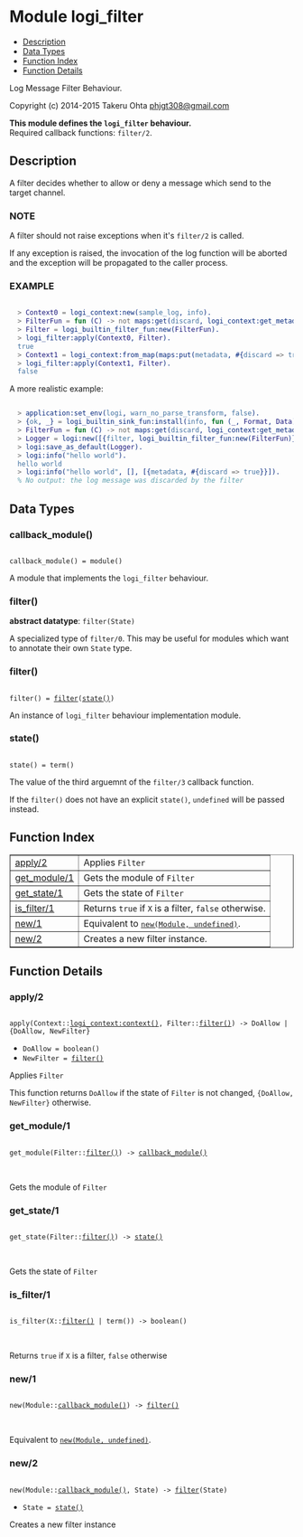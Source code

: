 

# Module logi_filter #
* [Description](#description)
* [Data Types](#types)
* [Function Index](#index)
* [Function Details](#functions)

Log Message Filter Behaviour.

Copyright (c) 2014-2015 Takeru Ohta <phjgt308@gmail.com>

__This module defines the `logi_filter` behaviour.__<br /> Required callback functions: `filter/2`.

<a name="description"></a>

## Description ##

A filter decides whether to allow or deny a message which send to the target channel.


### <a name="NOTE">NOTE</a> ###

A filter should not raise exceptions when it's `filter/2` is called.

If any exception is raised, the invocation of the log function will be aborted and
the exception will be propagated to the caller process.


### <a name="EXAMPLE">EXAMPLE</a> ###


```erlang

  > Context0 = logi_context:new(sample_log, info).
  > FilterFun = fun (C) -> not maps:get(discard, logi_context:get_metadata(C), false) end.
  > Filter = logi_builtin_filter_fun:new(FilterFun).
  > logi_filter:apply(Context0, Filter).
  true
  > Context1 = logi_context:from_map(maps:put(metadata, #{discard => true}, logi_context:to_map(Context0))).
  > logi_filter:apply(Context1, Filter).
  false
```

A more realistic example:

```erlang

  > application:set_env(logi, warn_no_parse_transform, false).
  > {ok, _} = logi_builtin_sink_fun:install(info, fun (_, Format, Data) -> io:format(Format ++ "\n", Data) end).
  > FilterFun = fun (C) -> not maps:get(discard, logi_context:get_metadata(C), false) end.
  > Logger = logi:new([{filter, logi_builtin_filter_fun:new(FilterFun)}]).
  > logi:save_as_default(Logger).
  > logi:info("hello world").
  hello world
  > logi:info("hello world", [], [{metadata, #{discard => true}}]).
  % No output: the log message was discarded by the filter
```

<a name="types"></a>

## Data Types ##




### <a name="type-callback_module">callback_module()</a> ###


<pre><code>
callback_module() = module()
</code></pre>

 A module that implements the `logi_filter` behaviour.



### <a name="type-filter">filter()</a> ###


__abstract datatype__: `filter(State)`

 A specialized type of `filter/0`.
This may be useful for modules which want to annotate their own `State` type.



### <a name="type-filter">filter()</a> ###


<pre><code>
filter() = <a href="#type-filter">filter</a>(<a href="#type-state">state()</a>)
</code></pre>

 An instance of `logi_filter` behaviour implementation module.



### <a name="type-state">state()</a> ###


<pre><code>
state() = term()
</code></pre>

 The value of the third arguemnt of the `filter/3` callback function.

If the `filter()` does not have an explicit `state()`, `undefined` will be passed instead.

<a name="index"></a>

## Function Index ##


<table width="100%" border="1" cellspacing="0" cellpadding="2" summary="function index"><tr><td valign="top"><a href="#apply-2">apply/2</a></td><td>Applies <code>Filter</code></td></tr><tr><td valign="top"><a href="#get_module-1">get_module/1</a></td><td>Gets the module of <code>Filter</code></td></tr><tr><td valign="top"><a href="#get_state-1">get_state/1</a></td><td>Gets the state of <code>Filter</code></td></tr><tr><td valign="top"><a href="#is_filter-1">is_filter/1</a></td><td>Returns <code>true</code> if <code>X</code> is a filter, <code>false</code> otherwise.</td></tr><tr><td valign="top"><a href="#new-1">new/1</a></td><td>Equivalent to <a href="#new-2"><tt>new(Module, undefined)</tt></a>.</td></tr><tr><td valign="top"><a href="#new-2">new/2</a></td><td>Creates a new filter instance.</td></tr></table>


<a name="functions"></a>

## Function Details ##

<a name="apply-2"></a>

### apply/2 ###

<pre><code>
apply(Context::<a href="logi_context.md#type-context">logi_context:context()</a>, Filter::<a href="#type-filter">filter()</a>) -&gt; DoAllow | {DoAllow, NewFilter}
</code></pre>

<ul class="definitions"><li><code>DoAllow = boolean()</code></li><li><code>NewFilter = <a href="#type-filter">filter()</a></code></li></ul>

Applies `Filter`

This function returns `DoAllow` if the state of `Filter` is not changed, `{DoAllow, NewFilter}` otherwise.

<a name="get_module-1"></a>

### get_module/1 ###

<pre><code>
get_module(Filter::<a href="#type-filter">filter()</a>) -&gt; <a href="#type-callback_module">callback_module()</a>
</code></pre>
<br />

Gets the module of `Filter`

<a name="get_state-1"></a>

### get_state/1 ###

<pre><code>
get_state(Filter::<a href="#type-filter">filter()</a>) -&gt; <a href="#type-state">state()</a>
</code></pre>
<br />

Gets the state of `Filter`

<a name="is_filter-1"></a>

### is_filter/1 ###

<pre><code>
is_filter(X::<a href="#type-filter">filter()</a> | term()) -&gt; boolean()
</code></pre>
<br />

Returns `true` if `X` is a filter, `false` otherwise

<a name="new-1"></a>

### new/1 ###

<pre><code>
new(Module::<a href="#type-callback_module">callback_module()</a>) -&gt; <a href="#type-filter">filter()</a>
</code></pre>
<br />

Equivalent to [`new(Module, undefined)`](#new-2).

<a name="new-2"></a>

### new/2 ###

<pre><code>
new(Module::<a href="#type-callback_module">callback_module()</a>, State) -&gt; <a href="#type-filter">filter</a>(State)
</code></pre>

<ul class="definitions"><li><code>State = <a href="#type-state">state()</a></code></li></ul>

Creates a new filter instance

